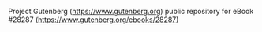 Project Gutenberg (https://www.gutenberg.org) public repository for eBook #28287 (https://www.gutenberg.org/ebooks/28287)
